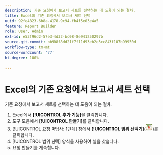 ```yaml
---
description: 기존 요청에서 보고서 세트를 선택하는 데 도움이 되는 절차.
title: Excel의 기존 요청에서 보고서 세트 선택
uuid: 92fe4823-6b8a-4178-9c94-fb4f5e03e4a5
feature: Report Builder
role: User, Admin
exl-id: e53f96d2-57e3-4d32-bc08-8e941250297b
source-git-commit: bb908f8dd21f7f11d93eb2e3cc843f107b99950d
workflow-type: tm+mt
source-wordcount: '77'
ht-degree: 100%

---
```


# Excel의 기존 요청에서 보고서 세트 선택

기존 요청에서 보고서 세트를 선택하는 데 도움이 되는 절차.

1. Excel에서 **[!UICONTROL 추가 기능]**&#x200B;을 클릭합니다.
1. 도구 모음에서 **[!UICONTROL 만들기]**&#x200B;를 클릭합니다.
1.  [!UICONTROL 요청 마법사: 1단계] 창에서 **[!UICONTROL 범위 선택기]**(![](assets/select_cell_icon.png))를 클릭합니다.
1. [!UICONTROL 범위 선택] 양식을 사용하여 셀을 찾습니다.
1. 요청 만들기를 계속합니다.
